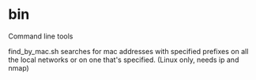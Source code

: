 # bin
Command line tools

find_by_mac.sh searches for mac addresses with specified prefixes on all the local networks or on one that's specified. (Linux only, needs ip and nmap)
